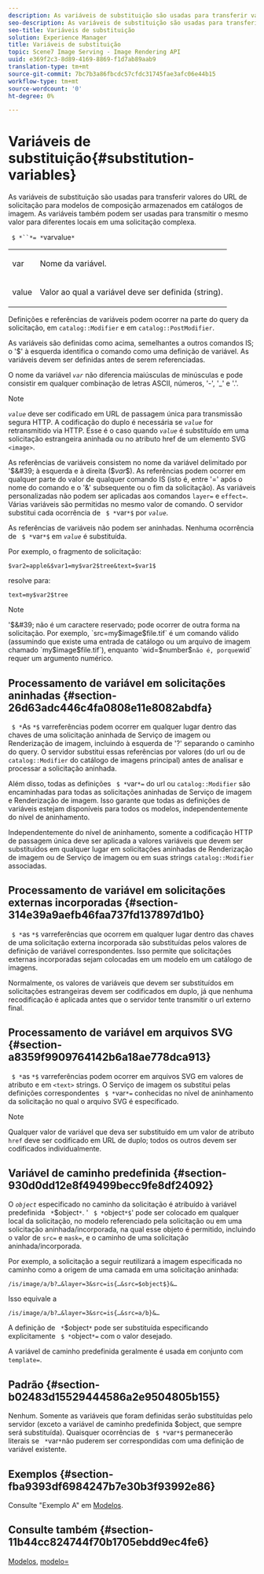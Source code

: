 ```yaml
---
description: As variáveis de substituição são usadas para transferir valores do URL de solicitação para modelos de composição armazenados em catálogos de imagem. As variáveis também podem ser usadas para transmitir o mesmo valor para diferentes locais em uma solicitação complexa.
seo-description: As variáveis de substituição são usadas para transferir valores do URL de solicitação para modelos de composição armazenados em catálogos de imagem. As variáveis também podem ser usadas para transmitir o mesmo valor para diferentes locais em uma solicitação complexa.
seo-title: Variáveis de substituição
solution: Experience Manager
title: Variáveis de substituição
topic: Scene7 Image Serving - Image Rendering API
uuid: e369f2c3-8d89-4169-8869-f1d7ab89aab9
translation-type: tm+mt
source-git-commit: 7bc7b3a86fbcdc57cfdc31745fae3afc06e44b15
workflow-type: tm+mt
source-wordcount: '0'
ht-degree: 0%

---
```



# Variáveis de substituição{#substitution-variables}

As variáveis de substituição são usadas para transferir valores do URL de solicitação para modelos de composição armazenados em catálogos de imagem. As variáveis também podem ser usadas para transmitir o mesmo valor para diferentes locais em uma solicitação complexa.

` $ *``*= *`varvalue`*`

<table id="simpletable_EFEC66C23CE949EFACDC415A954DF323"> 
 <tr class="strow"> 
  <td class="stentry"> <p> <span class="codeph"> <span class="varname"> var  </span> </span> </p> </td> 
  <td class="stentry"> <p>Nome da variável. </p> </td> 
 </tr> 
 <tr class="strow"> 
  <td class="stentry"> <p> <span class="codeph"> <span class="varname"> value  </span> </span> </p> </td> 
  <td class="stentry"> <p>Valor ao qual a variável deve ser definida (string). </p> </td> 
 </tr> 
</table>

Definições e referências de variáveis podem ocorrer na parte do query da solicitação, em `catalog::Modifier` e em `catalog::PostModifier`.

As variáveis são definidas como acima, semelhantes a outros comandos IS; o &#39;$&#39; à esquerda identifica o comando como uma definição de variável. As variáveis devem ser definidas antes de serem referenciadas.

O nome da variável *`var`* não diferencia maiúsculas de minúsculas e pode consistir em qualquer combinação de letras ASCII, números, &#39;-&#39;, &#39;_&#39; e &#39;.&#39;.

>[!NOTE]
>
>*`value`* deve ser codificado em URL de passagem única para transmissão segura HTTP. A codificação do duplo é necessária se *`value`* for retransmitido via HTTP. Esse é o caso quando *`value`* é substituído em uma solicitação estrangeira aninhada ou no atributo href de um elemento SVG `<image>`.

As referências de variáveis consistem no nome da variável delimitado por &#39;$&#39; à esquerda e à direita ($*var*$). As referências podem ocorrer em qualquer parte do valor de qualquer comando IS (isto é, entre &#39;=&#39; após o nome do comando e o &#39;&amp;&#39; subsequente ou o fim da solicitação). As variáveis personalizadas não podem ser aplicadas aos comandos `layer=` e `effect=`. Várias variáveis são permitidas no mesmo valor de comando. O servidor substitui cada ocorrência de ` $ *`var`*$` por *`value`*.

As referências de variáveis não podem ser aninhadas. Nenhuma ocorrência de ` $ *`var`*$` em *`value`* é substituída.

Por exemplo, o fragmento de solicitação:

`$var2=apple&$var1=my$var2$tree&text=$var1$`

resolve para:

`text=my$var2$tree`

>[!NOTE]
>
>&#39;$&#39; não é um caractere reservado; pode ocorrer de outra forma na solicitação. Por exemplo, `src=my$image$file.tif` é um comando válido (assumindo que existe uma entrada de catálogo ou um arquivo de imagem chamado `my$image$file.tif`), enquanto `wid=$number$` não é, porque `wid` requer um argumento numérico.

## Processamento de variável em solicitações aninhadas {#section-26d63adc446c4fa0808e11e8082abdfa}

` $ *`As `*$` varreferências podem ocorrer em qualquer lugar dentro das chaves de uma solicitação aninhada de Serviço de imagem ou Renderização de imagem, incluindo à esquerda de &#39;?&#39; separando o caminho do query. O servidor substitui essas referências por valores (do url ou de `catalog::Modifier` do catálogo de imagens principal) antes de analisar e processar a solicitação aninhada.

Além disso, todas as definições ` $ *`var`*=` do url ou `catalog::Modifier` são encaminhadas para todas as solicitações aninhadas de Serviço de imagem e Renderização de imagem. Isso garante que todas as definições de variáveis estejam disponíveis para todos os modelos, independentemente do nível de aninhamento.

Independentemente do nível de aninhamento, somente a codificação HTTP de passagem única deve ser aplicada a valores variáveis que devem ser substituídos em qualquer lugar em solicitações aninhadas de Renderização de imagem ou de Serviço de imagem ou em suas strings `catalog::Modifier` associadas.

## Processamento de variável em solicitações externas incorporadas {#section-314e39a9aefb46faa737fd137897d1b0}

` $ *`as `*$` varreferências que ocorrem em qualquer lugar dentro das chaves de uma solicitação externa incorporada são substituídas pelos valores de definição de variável correspondentes. Isso permite que solicitações externas incorporadas sejam colocadas em um modelo em um catálogo de imagens.

Normalmente, os valores de variáveis que devem ser substituídos em solicitações estrangeiras devem ser codificados em duplo, já que nenhuma recodificação é aplicada antes que o servidor tente transmitir o url externo final.

## Processamento de variável em arquivos SVG {#section-a8359f9909764142b6a18ae778dca913}

` $ *`as `*$` varreferências podem ocorrer em arquivos SVG em valores de atributo e em  `<text>` strings. O Serviço de imagem os substitui pelas definições correspondentes ` $ *`var`*=` conhecidas no nível de aninhamento da solicitação no qual o arquivo SVG é especificado.

>[!NOTE]
>
>Qualquer valor de variável que deva ser substituído em um valor de atributo `href` deve ser codificado em URL de duplo; todos os outros devem ser codificados individualmente.

## Variável de caminho predefinida {#section-930d0dd12e8f49499becc9fe8df24092}

O *`object`* especificado no caminho da solicitação é atribuído à variável predefinida ` *`$object`*`. &#39; ` $ *`object`*$`&#39; pode ser colocado em qualquer local da solicitação, no modelo referenciado pela solicitação ou em uma solicitação aninhada/incorporada, na qual esse objeto é permitido, incluindo o valor de `src=` e `mask=`, e o caminho de uma solicitação aninhada/incorporada.

Por exemplo, a solicitação a seguir reutilizará a imagem especificada no caminho como a origem de uma camada em uma solicitação aninhada:

`/is/image/a/b?…&layer=3&src=is{…&src=$object$}&…`

Isso equivale a

`/is/image/a/b?…&layer=3&src=is{…&src=a/b}&…`

A definição de ` *`$object`*` pode ser substituída especificando explicitamente ` $ *`object`*=` com o valor desejado.

A variável de caminho predefinida geralmente é usada em conjunto com `template=`.

## Padrão {#section-b02483d15529444586a2e9504805b155}

Nenhum. Somente as variáveis que foram definidas serão substituídas pelo servidor (exceto a variável de caminho predefinida $object, que sempre será substituída). Quaisquer ocorrências de ` $ *`var`*$` permanecerão literais se ` *`var`*`não puderem ser correspondidas com uma definição de variável existente.

## Exemplos {#section-fba9393df6984247b7e30b3f93992e86}

Consulte &quot;Exemplo A&quot; em [Modelos](../../../../../is-api/http-ref/image-serving-api-ref/c-http-protocol-reference/c-templates/c-templates.md#concept-3cd2d2adae0e41b2979b9640244d4d3e).

## Consulte também {#section-11b44cc824744f70b1705ebdd9ec4fe6}

[Modelos](../../../../../is-api/http-ref/image-serving-api-ref/c-http-protocol-reference/c-templates/c-templates.md#concept-3cd2d2adae0e41b2979b9640244d4d3e),  [modelo=](../../../../../is-api/http-ref/image-serving-api-ref/c-http-protocol-reference/c-command-reference/r-template.md#reference-3beccaa462a64bf0ba867e5c8fd0bd14)
